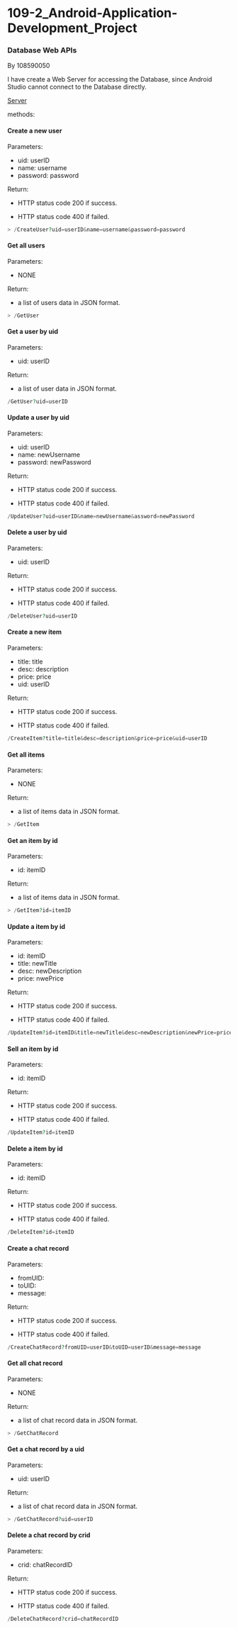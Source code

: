 # 109-2_Android-Application-Development_Project

### Database Web APIs
By 108590050  

I have create a Web Server for accessing the Database, since Android Studio cannot connect to the Database directly.

[Server](http://140.124.184.193:8080/androidfinal/)

methods:  

#### Create a new user
Parameters:
+ uid: userID  
+ name: username  
+ password: password  

Return:
+ HTTP status code 200 if success.  
- HTTP status code 400 if failed.
````php
> /CreateUser?uid=userID&name=username&password=password
````

#### Get all users
Parameters:
+ NONE

Return:
+ a list of users data in JSON format.
````php
> /GetUser
````

#### Get a user by uid
Parameters:
+ uid: userID

Return:
+ a list of user data in JSON format.
````php
/GetUser?uid=userID
````

#### Update a user by uid
Parameters:
+ uid: userID
+ name: newUsername
+ password: newPassword

Return:
+ HTTP status code 200 if success.
- HTTP status code 400 if failed.
````php
/UpdateUser?uid=userID&name=newUsername&assword=newPassword
````

#### Delete a user by uid
Parameters:
+ uid: userID

Return:
+ HTTP status code 200 if success.
- HTTP status code 400 if failed.
````php
/DeleteUser?uid=userID
````


#### Create a new item
Parameters:
+ title: title
+ desc: description  
+ price: price
+ uid: userID  

Return:
+ HTTP status code 200 if success.  
- HTTP status code 400 if failed.
````php
/CreateItem?title=title&desc=description&price=price&uid=userID
````

#### Get all items
Parameters:
+ NONE

Return:
+ a list of items data in JSON format.
````php
> /GetItem
````

#### Get an item by id
Parameters:
+ id: itemID

Return:
+ a list of items data in JSON format.
````php
> /GetItem?id=itemID
````

#### Update a item by id
Parameters:
+ id: itemID
+ title: newTitle
+ desc: newDescription  
+ price: nwePrice

Return:
+ HTTP status code 200 if success.
- HTTP status code 400 if failed.
````php
/UpdateItem?id=itemID&title=newTitle&desc=newDescription&newPrice=price
````

#### Sell an item by id
Parameters:
+ id: itemID

Return:
+ HTTP status code 200 if success.
- HTTP status code 400 if failed.

````php
/UpdateItem?id=itemID
````

#### Delete a item by id
Parameters:
+ id: itemID

Return:
+ HTTP status code 200 if success.
- HTTP status code 400 if failed.
````php
/DeleteItem?id=itemID
````

#### Create a chat record
Parameters:
+ fromUID:
+ toUID:
+ message:

Return:
+ HTTP status code 200 if success.
- HTTP status code 400 if failed.
````php
/CreateChatRecord?fromUID=userID&toUID=userID&message=message
````

#### Get all chat record
Parameters:
+ NONE

Return:
+ a list of chat record data in JSON format.
````php
> /GetChatRecord
````

#### Get a chat record by a uid
Parameters:
+ uid: userID

Return:
+ a list of chat record data in JSON format.
````php
> /GetChatRecord?uid=userID
````

#### Delete a chat record by crid
Parameters:
+ crid: chatRecordID

Return:
+ HTTP status code 200 if success.
- HTTP status code 400 if failed.
````php
/DeleteChatRecord?crid=chatRecordID
````
